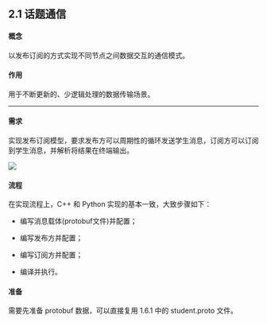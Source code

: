 ## 2.1 话题通信

#### 概念

以发布订阅的方式实现不同节点之间数据交互的通信模式。

#### 作用

用于不断更新的、少逻辑处理的数据传输场景。

---

#### 需求

实现发布订阅模型，要求发布方可以周期性的循环发送学生消息，订阅方可以订阅到学生消息，并解析将结果在终端输出。

![](/assets/015_发布订阅自实现.gif)

#### 流程

在实现流程上，C++ 和 Python 实现的基本一致，大致步骤如下：

* 编写消息载体\(protobuf文件\)并配置；

* 编写发布方并配置；

* 编写订阅方并配置；

* 编译并执行。

#### 准备

需要先准备 protobuf 数据，可以直接复用 1.6.1 中的 student.proto 文件。

